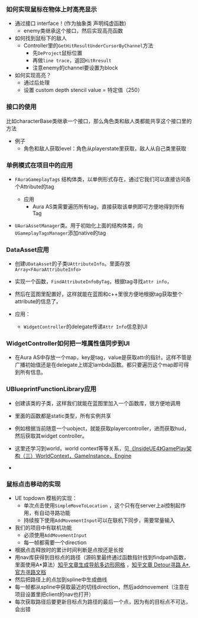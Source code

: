 ### 如何实现鼠标在物体上时高亮显示

- 通过接口 interface！(作为抽象类 声明纯虚函数)
  - enemy类继承这个接口，然后实现高亮函数
- 如何找到鼠标下的敌人
  - Controller里的`GetHitResultUnderCursorByChannel`方法
    - 先`DeProject`鼠标位置
    - 再做`line trace`，返回`HitRresult`
    - 注意enemy的channel要设置为block
- 如何实现高亮？
  - 通过后处理
  - 设置 custom depth stencil value = 特定值（250）

### 接口的使用

比如characterBase类继承一个接口，那么角色类和敌人类都能共享这个接口里的方法

- 例子
  - 角色和敌人获取level：角色从playerstate里获取，敌人从自己类里获取

### 单例模式在项目中的应用

- `FAuraGameplayTags` 结构体类，以单例形式存在，通过它我们可以直接访问各个Attribute的tag
  - 应用
    - Aura AS类需要遍历所有tag，直接获取该单例即可方便地得到所有Tag

- `UAuraAssetManager`类。用于初始化上面的结构体类，向`UGameplayTagsManager`添加native的tag

### DataAsset应用

- 创建`UDataAsset`的子类`UAttributeInfo`。里面存放`Array<FAuraAttributeInfo>`
- 实现一个函数，`FindAttributeInfoByTag`，根据tag寻找`attr info`，
- 然后在蓝图里配置好，这样就能在蓝图和c++里很方便地根据tag获取整个attribute的信息了。

- 应用：
  - `WidgetController`的delegate传递`Attr Info`信息到UI

### WidgetController如何把一堆属性值同步到UI

- 在Aura AS中存放一个map，key是tag，value是获取attr的指针。这样不管是广播初始值还是在delegate上绑定lambda函数。都只要遍历这个map即可得到所有信息。

### UBlueprintFunctionLibrary应用

- 创建该类的子类，这样我们就能在蓝图里加入一个函数库，很方便地调用

- 里面的函数都是static类型，所有实例共享
- 例如根据当前随意一个uobject，就能获取playercontroller，进而获取hud，然后获取其widget controller。
- 这里还学习到world，world context等等关系，见[《InsideUE4》GamePlay架构（三）WorldContext，GameInstance，Engine](https://zhuanlan.zhihu.com/p/23167068)
- 

### 鼠标点击移动的实现

- UE topdown 模板的实现：
  - 单次点击使用`SimpleMoveToLocation` ，这个只有在server上ai控制起作用，有自动寻路功能
  - 持续按下使用`AddMovementInput`可以在联机下同步，需要常量输入
- 我们的项目中有联机功能
  - 必须使用`AddMovementInput`
  - 每一帧都需要一个direction
- 根据点击释放时的累计时间判断是点按还是长按
- 用nav库获得到目标点的路径（源码里最终通过函数指针找到findpath函数，里面使用A*算法）[知乎文章生成导航多边形网格](https://zhuanlan.zhihu.com/p/74537236) ，[知乎文章 Detour寻路 A\*](https://zhuanlan.zhihu.com/p/78873379),    [官方寻路文档](https://docs.unrealengine.com/4.27/zh-CN/InteractiveExperiences/ArtificialIntelligence/NavigationSystem/)
- 然后把路径上的点加到spline中生成曲线
- 每一帧都从spline中获取最近的切线direction，然后addmovement（注意在项目设置里把client的nav也打开）
- 每次获取路径后要更新目标点为路径的最后一个点，因为有的目标点不可达，会出错